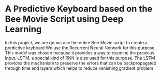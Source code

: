 
# A Predictive Keyboard based on the Bee Movie Script using Deep Learning

In this project, we are gonna use the entire Bee Movie script to create a predictive keyboard We use the Recurrent Neural Network for this purpose. This model was chosen because it provides a way to examine the previous input. LSTM, a special kind of RNN is also used for this purpose. The LSTM provides the mechanism to preserve the errors that can be backpropagated through time and layers which helps to reduce vanishing gradient problem
